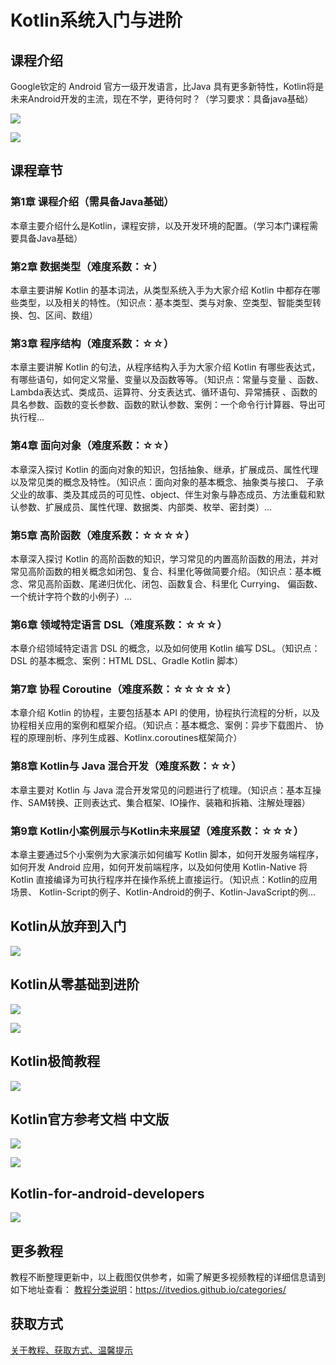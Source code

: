 # Kotlin系统入门与进阶

## 课程介绍

Google钦定的 Android 官方一级开发语言，比Java 具有更多新特性，Kotlin将是未来Android开发的主流，现在不学，更待何时？（学习要求：具备java基础）

![](img/kotlin教程0.png)

<!--more-->

![](img/kotlin教程1.png)

## 课程章节

### 第1章 课程介绍（需具备Java基础）

本章主要介绍什么是Kotlin，课程安排，以及开发环境的配置。（学习本门课程需要具备Java基础）

### 第2章 数据类型（难度系数：☆）

本章主要讲解 Kotlin 的基本词法，从类型系统入手为大家介绍 Kotlin 中都存在哪些类型，以及相关的特性。（知识点：基本类型、类与对象、空类型、智能类型转换、包、区间、数组）

### 第3章 程序结构（难度系数：☆☆）

本章主要讲解 Kotlin 的句法，从程序结构入手为大家介绍 Kotlin 有哪些表达式，有哪些语句，如何定义常量、变量以及函数等等。（知识点：常量与变量 、函数、Lambda表达式、类成员、运算符、分支表达式、循环语句、异常捕获 、函数的具名参数、函数的变长参数、函数的默认参数、案例：一个命令行计算器、导出可执行程...

### 第4章 面向对象（难度系数：☆☆）

本章深入探讨 Kotlin 的面向对象的知识，包括抽象、继承，扩展成员、属性代理以及常见类的概念及特性。（知识点：面向对象的基本概念、抽象类与接口、 子承父业的故事、类及其成员的可见性、object、伴生对象与静态成员、方法重载和默认参数、扩展成员、属性代理、数据类、内部类、枚举、密封类）...

### 第5章 高阶函数（难度系数：☆☆☆☆）

本章深入探讨 Kotlin 的高阶函数的知识，学习常见的内置高阶函数的用法，并对常见高阶函数的相关概念如闭包、复合、科里化等做简要介绍。（知识点：基本概念、常见高阶函数、尾递归优化、闭包、函数复合、科里化 Currying、 偏函数、一个统计字符个数的小例子）...

### 第6章 领域特定语言 DSL（难度系数：☆☆☆）

本章介绍领域特定语言 DSL 的概念，以及如何使用 Kotlin 编写 DSL。（知识点：DSL 的基本概念、案例：HTML DSL、Gradle Kotlin 脚本）

### 第7章 协程 Coroutine（难度系数：☆☆☆☆☆）

本章介绍 Kotlin 的协程，主要包括基本 API 的使用，协程执行流程的分析，以及协程相关应用的案例和框架介绍。（知识点：基本概念、案例：异步下载图片、 协程的原理剖析、序列生成器、Kotlinx.coroutines框架简介）

### 第8章 Kotlin与 Java 混合开发（难度系数：☆☆）

本章主要对 Kotlin 与 Java 混合开发常见的问题进行了梳理。（知识点：基本互操作、SAM转换、正则表达式、集合框架、IO操作、装箱和拆箱、注解处理器）

### 第9章 Kotlin小案例展示与Kotlin未来展望（难度系数：☆☆☆）

本章主要通过5个小案例为大家演示如何编写 Kotlin 脚本，如何开发服务端程序， 如何开发 Android 应用，如何开发前端程序，以及如何使用 Kotlin-Native 将 Kotlin 直接编译为可执行程序并在操作系统上直接运行。（知识点：Kotlin的应用场景、 Kotlin-Script的例子、Kotlin-Android的例子、Kotlin-JavaScript的例...

## Kotlin从放弃到入门

![](img/kotlin教程4.png)

## Kotlin从零基础到进阶

![](img/kotlin教程6.png)

![](img/kotlin教程7.png)

## Kotlin极简教程

![](img/kotlin教程8.png)

## Kotlin官方参考文档 中文版

![](img/kotlin教程9.png)

![](img/kotlin教程11.png)

## Kotlin-for-android-developers

![](img/kotlin教程10.png)

## 更多教程

教程不断整理更新中，以上截图仅供参考，如需了解更多视频教程的详细信息请到如下地址查看：
[教程分类说明](https://itvedios.github.io/categories/)：<https://itvedios.github.io/categories/>

## 获取方式

[关于教程、获取方式、温馨提示](https://itvedios.github.io/about/)

